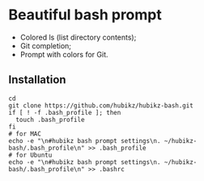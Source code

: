 Beautiful bash prompt
=====================
* Colored ls (list directory contents);
* Git completion;
* Prompt with colors for Git.

Installation
------------
    cd
    git clone https://github.com/hubikz/hubikz-bash.git
    if [ ! -f .bash_profile ]; then
      touch .bash_profile
    fi
    # for MAC
    echo -e "\n#hubikz bash prompt settings\n. ~/hubikz-bash/.bash_profile\n" >> .bash_profile
    # for Ubuntu
    echo -e "\n#hubikz bash prompt settings\n. ~/hubikz-bash/.bash_profile\n" >> .bashrc
